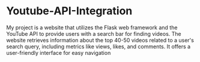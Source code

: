 # Youtube-API-Integration
My project is a website that utilizes the Flask web framework and the YouTube API to provide users with a search bar for finding videos. The website retrieves information about the top 40-50 videos related to a user's search query, including metrics like views, likes, and comments. It offers a user-friendly interface for easy navigation
